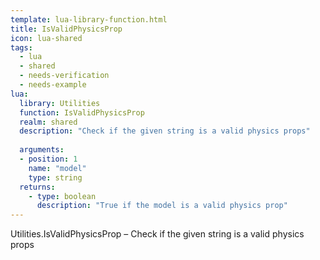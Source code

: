 ```yaml
---
template: lua-library-function.html
title: IsValidPhysicsProp
icon: lua-shared
tags:
  - lua
  - shared
  - needs-verification
  - needs-example
lua:
  library: Utilities
  function: IsValidPhysicsProp
  realm: shared
  description: "Check if the given string is a valid physics props"
  
  arguments:
  - position: 1
    name: "model"
    type: string
  returns:
    - type: boolean
      description: "True if the model is a valid physics prop"
---
```


<div class="lua__search__keywords">
Utilities.IsValidPhysicsProp &#x2013; Check if the given string is a valid physics props
</div>
